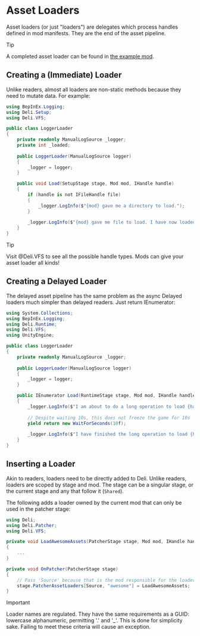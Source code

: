 # Asset Loaders
Asset loaders (or just "loaders") are delegates which process handles defined in mod manifests. They are the end of the asset pipeline.

> [!TIP]
> A completed asset loader can be found in [the example
> mod](https://github.com/Deli-Collective/Deli.ExampleMod/blob/master/Deli.ExampleMod/src/AssetLoaders.cs).

## Creating a (Immediate) Loader
Unlike readers, almost all loaders are non-static methods because they need to mutate data. For example:

```c#
using BepInEx.Logging;
using Deli.Setup;
using Deli.VFS;

public class LoggerLoader
{
    private readonly ManualLogSource _logger;
    private int _loaded;
    
    public LoggerLoader(ManualLogSource logger)
    {
        _logger = logger;
    }

    public void Load(SetupStage stage, Mod mod, IHandle handle)
    {
        if (handle is not IFileHandle file)
        {
            _logger.LogInfo($"{mod} gave me a directory to load.");    
        }
    
        _logger.LogInfo($"{mod} gave me file to load. I have now loaded {++_loaded} files.");
    }
} 
```

> [!TIP]
> Visit @Deli.VFS to see all the possible handle types. Mods can give your asset loader all kinds!

## Creating a Delayed Loader
The delayed asset pipeline has the same problem as the async
Delayed loaders much simpler than delayed readers. Just return IEnumerator:

```c#
using System.Collections;
using BepInEx.Logging;
using Deli.Runtime;
using Deli.VFS;
using UnityEngine;

public class LoggerLoader
{
    private readonly ManualLogSource _logger;
    
    public LoggerLoader(ManualLogSource logger)
    {
        _logger = logger;
    }

    public IEnumerator Load(RuntimeStage stage, Mod mod, IHandle handle)
    {
        _logger.LogInfo($"I am about to do a long operation to load {handle}");
        
        // Despite waiting 10s, this does not freeze the game for 10s
        yield return new WaitForSeconds(10f);
        
        _logger.LogInfo($"I have finished the long operation to load {handle}");
    }
}
```

## Inserting a Loader
Akin to readers, loaders need to be directly added to Deli. Unlike readers, loaders are scoped by stage and mod. The stage can be a
singular stage, or the current stage and any that follow it (`Shared`).

The following adds a loader owned by the current mod that can only be used in the patcher stage:

```c#
using Deli;
using Deli.Patcher;
using Deli.VFS;

private void LoadAwesomeAssets(PatcherStage stage, Mod mod, IHandle handle)
{
    ...
}

private void OnPatcher(PatcherStage stage)
{
    // Pass 'Source' because that is the mod responsible for the loader.
    stage.PatcherAssetLoaders[Source, "awesome"] = LoadAwesomeAssets; 
}
```

> [!IMPORTANT]
> Loader names are regulated. They have the same requirements as a GUID: lowercase alphanumeric, permitting '.' and '_'. This is done for
> simplicity sake. Failing to meet these criteria will cause an exception. 
